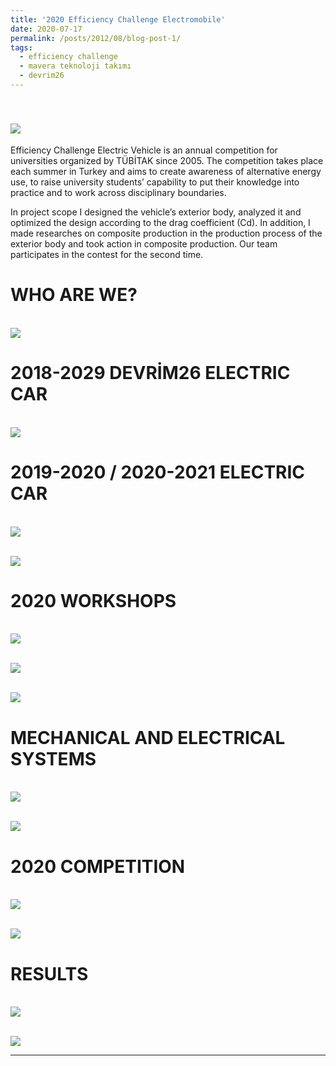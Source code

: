 ```yaml
---
title: '2020 Efficiency Challenge Electromobile'
date: 2020-07-17
permalink: /posts/2012/08/blog-post-1/
tags:
  - efficiency challenge
  - mavera teknoloji takımı
  - devrim26
---
```

<br/><img src='/images/teknofest.jpg'>
---

Efficiency Challenge Electric Vehicle is an annual competition for universities organized by TÜBİTAK since 2005. The competition takes place each summer in Turkey and aims to create awareness of alternative energy use, to raise university students’ capability to put their knowledge into practice and to work across disciplinary boundaries.

In project scope I designed the vehicle’s exterior body, analyzed it and optimized the design according to the drag coefficient (Cd). In addition, I made researches on composite production in the production process of the exterior body and took action in composite production. Our team participates in the contest for the second time.

WHO ARE WE?
======

<br/><img src='/images/1.PNG'>


2018-2029 DEVRİM26 ELECTRIC CAR
======

<br/><img src='/images/2.PNG'>

2019-2020 / 2020-2021 ELECTRIC CAR
======

<br/><img src='/images/a.PNG'>

<br/><img src='/images/b.PNG'>

2020 WORKSHOPS
======

<br/><img src='/images/3.PNG'>

<br/><img src='/images/4.PNG'>

<br/><img src='/images/8.PNG'>

MECHANICAL AND ELECTRICAL SYSTEMS
======

<br/><img src='/images/7.PNG'>

<br/><img src='/images/9.PNG'>

2020 COMPETITION
======

<br/><img src='/images/5.PNG'>

<br/><img src='/images/10.PNG'>

RESULTS
======

<br/><img src='/images/6.PNG'>

<br/><img src='/images/11.PNG'>



------
